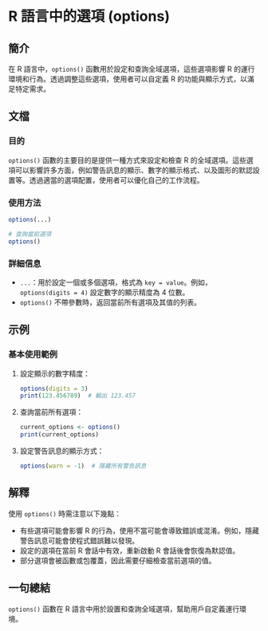 <!--
Meta Description: # R 語言中的選項 (options) ## 簡介 在 R 語言中，`options()` 函數用於設定和查詢全域選項，這些選項影響 R 的運行環境和行為。透過調整這些選項，使用者可以自定義 R 的功能與顯示方式，以滿足特定需求。 ## 文檔 ### 目的 `options()` 函數的主要目的是...
Meta Keywords: options, digits, print, 123, current_options
-->

# R 語言中的選項 (options)

## 簡介
在 R 語言中，`options()` 函數用於設定和查詢全域選項，這些選項影響 R 的運行環境和行為。透過調整這些選項，使用者可以自定義 R 的功能與顯示方式，以滿足特定需求。

## 文檔
### 目的
`options()` 函數的主要目的是提供一種方式來設定和檢查 R 的全域選項。這些選項可以影響許多方面，例如警告訊息的顯示、數字的顯示格式、以及圖形的默認設置等。透過適當的選項配置，使用者可以優化自己的工作流程。

### 使用方法
```R
options(...)

# 查詢當前選項
options()
```

### 詳細信息
- `...`：用於設定一個或多個選項，格式為 `key = value`。例如，`options(digits = 4)` 設定數字的顯示精度為 4 位數。
- `options()` 不帶參數時，返回當前所有選項及其值的列表。

## 示例
### 基本使用範例
1. 設定顯示的數字精度：
   ```R
   options(digits = 3)
   print(123.456789)  # 輸出 123.457
   ```

2. 查詢當前所有選項：
   ```R
   current_options <- options()
   print(current_options)
   ```

3. 設定警告訊息的顯示方式：
   ```R
   options(warn = -1)  # 隱藏所有警告訊息
   ```

## 解釋
使用 `options()` 時需注意以下幾點：
- 有些選項可能會影響 R 的行為，使用不當可能會導致錯誤或混淆。例如，隱藏警告訊息可能會使程式錯誤難以發現。
- 設定的選項在當前 R 會話中有效，重新啟動 R 會話後會恢復為默認值。
- 部分選項會被函數或包覆蓋，因此需要仔細檢查當前選項的值。

## 一句總結
`options()` 函數在 R 語言中用於設置和查詢全域選項，幫助用戶自定義運行環境。
